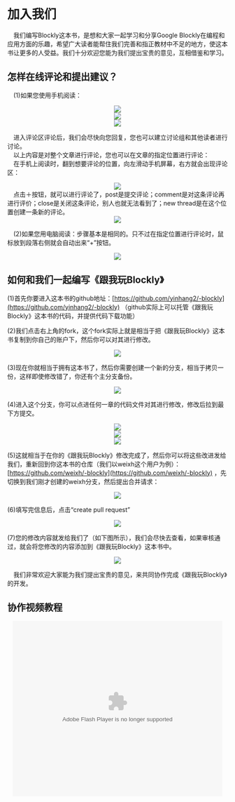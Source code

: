 # 加入我们

&emsp;我们编写Blockly这本书，是想和大家一起学习和分享Google Blockly在编程和应用方面的乐趣，希望广大读者能帮住我们完善和指正教材中不足的地方，使这本书让更多的人受益。我们十分欢迎您能为我们提出宝贵的意见，互相借鉴和学习。<br>

## 怎样在线评论和提出建议？
&emsp;(1)如果您使用手机阅读：
<center><img src="/assets/ga.png"/></center>
<center><img src="/assets/gb.png"/></center>
<center><img src="/assets/g10.png"/></center>


&emsp;进入评论区评论后，我们会尽快向您回复，您也可以建立讨论组和其他读者进行讨论。<br>
&emsp;以上内容是对整个文章进行评论，您也可以在文章的指定位置进行评论：<br>
&emsp;在手机上阅读时，翻到想要评论的位置，向左滑动手机屏幕，右方就会出现评论区：
<center><img src="/assets/g11.png"/></center>
&emsp;点击＋按钮，就可以进行评论了，post是提交评论；comment是对这条评论再进行评价；close是关闭这条评论，别人也就无法看到了；new thread是在这个位置创建一条新的评论。
<center><img src="/assets/g12.png"/></center>



&emsp;(2)如果您用电脑阅读：步骤基本是相同的。只不过在指定位置进行评论时，鼠标放到段落右侧就会自动出来“+”按钮。
<center><img src="/assets/g13.png"/></center>


## 如何和我们一起编写《跟我玩Blockly》

(1)首先你要进入这本书的github地址：[https://github.com/yinhang2/-blockly](https://github.com/yinhang2/-blockly) （github实际上可以托管《跟我玩Blockly》这本书的代码，并提供代码下载功能）

(2)我们点击右上角的fork，这个fork实际上就是相当于把《跟我玩Blockly》这本书复制到你自己的账户下，然后你可以对其进行修改。
<center><img src="/assets/t1.png"/></center>

(3)现在你就相当于拥有这本书了，然后你需要创建一个新的分支，相当于拷贝一份，这样即使修改错了，你还有个主分支备份。
<center><img src="/assets/g21.png"/></center>

(4)进入这个分支，你可以点进任何一章的代码文件对其进行修改，修改后拉到最下方提交。
<center><img src="/assets/g22.png"/></center>
<center><img src="/assets/g23.png"/></center>
<center><img src="/assets/g24.png"/></center>

(5)这就相当于在你的《跟我玩Blockly》修改完成了，然后你可以将这些改进发给我们，重新回到你这本书的仓库（我们以weixh这个用户为例）：[https://github.com/weixh/-blockly](https://github.com/weixh/-blockly) ，先切换到我们刚才创建的weixh分支，然后提出合并请求：
<center><img src="/assets/t2.png"/></center>

(6)填写完信息后，点击“create pull request”
<center><img src="/assets/g26.png"/></center>

(7)您的修改内容就发给我们了（如下图所示），我们会尽快去查看，如果审核通过，就会将您修改的内容添加到《跟我玩Blockly》这本书中。
<center><img src="/assets/g19.png"/></center>

&emsp;我们非常欢迎大家能为我们提出宝贵的意见，来共同协作完成《跟我玩Blockly》的开发。

## 协作视频教程
<center><embed src="https://imgcache.qq.com/tencentvideo_v1/playerv3/TPout.swf?max_age=86400&v=20161117&vid=y0504ll4zto&auto=0" allowFullScreen="true" quality="high" width="480" height="400" align="middle" allowScriptAccess="always" type="application/x-shockwave-flash"></embed></center>
